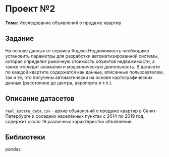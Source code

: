 # Проект №2
**Тема:** Исследование объявлений о продаже квартир

## Задание 

На основе данных от сервиса Яндекс.Недвижимость необходимо установить параметры для разработки автоматизированной системы, которая определит рыночную стоимость объектов недвижимости, а также отследит аномалии и мошенническую деятельность. В датасете по каждой квартите содержатся как данные, вписанные пользователем, так и те, что получены автоматически на основе картографических данных (расстояние до центра, аэропорта и т.п.).

## Описание датасетов

`real_estate_data.csv` - архив объявлений о продаже квартир в Санкт-Петербурге и соседних населённых пунктах с 2014 по 2019 год, содержит около 19 различных характеристик объявлений.

## Библиотеки

pandas
